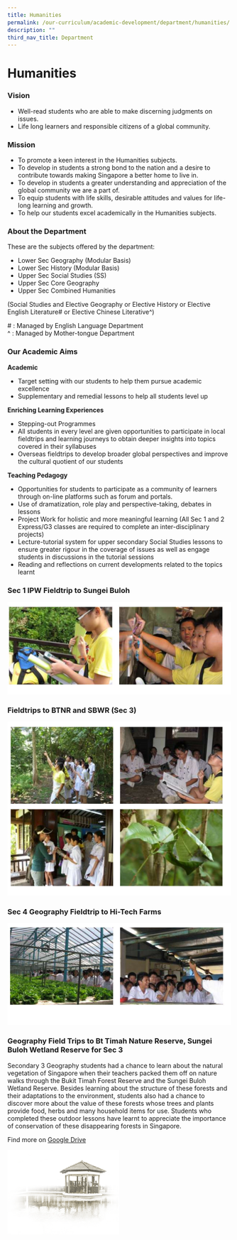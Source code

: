 ```yaml
---
title: Humanities
permalink: /our-curriculum/academic-development/department/humanities/
description: ""
third_nav_title: Department
---
```

# **Humanities**

### Vision

*   Well-read students who are able to make discerning judgments on issues.
*   Life long learners and responsible citizens of a global community.

### Mission

*   To promote a keen interest in the Humanities subjects.
*   To develop in students a strong bond to the nation and a desire to contribute towards making Singapore a better home to live in.
*   To develop in students a greater understanding and appreciation of the global community we are a part of.
*   To equip students with life skills, desirable attitudes and values for life-long learning and growth.
*   To help our students excel academically in the Humanities subjects.

### About the Department

These are the subjects offered by the department:

*   Lower Sec Geography (Modular Basis)
*   Lower Sec History (Modular Basis)
*   Upper Sec Social Studies (SS)
*   Upper Sec Core Geography
*   Upper Sec Combined Humanities

(Social Studies and Elective Geography or Elective History or Elective English Literature# or Elective Chinese Literative^)

\# : Managed by English Language Department    
^ : Managed by Mother-tongue Department

### Our Academic Aims

**Academic**  

*   Target setting with our students to help them pursue academic excellence
*   Supplementary and remedial lessons to help all students level up


**Enriching Learning Experiences**

*   Stepping-out Programmes
*   All students in every level are given opportunities to participate in local fieldtrips and learning journeys to obtain deeper insights into topics covered in their syllabuses
*   Overseas fieldtrips to develop broader global perspectives and improve the cultural quotient of our students

**Teaching Pedagogy**

*   Opportunities for students to participate as a community of learners through on-line platforms such as forum and portals.
*   Use of dramatization, role play and perspective-taking, debates in lessons
*   Project Work for holistic and more meaningful learning (All Sec 1 and 2 Express/G3 classes are required to complete an inter-disciplinary projects)
*   Lecture-tutorial system for upper secondary Social Studies lessons to ensure greater rigour in the coverage of issues as well as engage students in discussions in the tutorial sessions
*   Reading and reflections on current developments related to the topics learnt

### Sec 1 IPW Fieldtrip to Sungei Buloh

![](/images/Humanities.jpg)

### Fieldtrips to BTNR and SBWR (Sec 3)

![](/images/Humanities%201.jpg)

### Sec 4 Geography Fieldtrip to Hi-Tech Farms

![](/images/Humanities%202.jpg)

### Geography Field Trips to Bt Timah Nature Reserve, Sungei Buloh Wetland Reserve for Sec 3

Secondary 3 Geography students had a chance to learn about the natural vegetation of Singapore when their teachers packed them off on nature walks through the Bukit Timah Forest Reserve and the Sungei Buloh Wetland Reserve. Besides learning about the structure of these forests and their adaptations to the environment, students also had a chance to discover more about the value of these forests whose trees and plants provide food, herbs and many household items for use. Students who completed these outdoor lessons have learnt to appreciate the importance of conservation of these disappearing forests in Singapore.

Find more on [Google Drive](https://drive.google.com/drive/folders/1E65N04DlqmJglagKnakCsuA8NXopZIQk) 

<img src="/images/pavilion.png" style="width:50%">